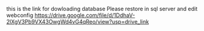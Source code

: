 this is the link for dowloading database Please restore in sql server and edit webconfig
https://drive.google.com/file/d/1DdhaV-2lXgV3Pb9VX43OwgWd4vG4qReo/view?usp=drive_link
